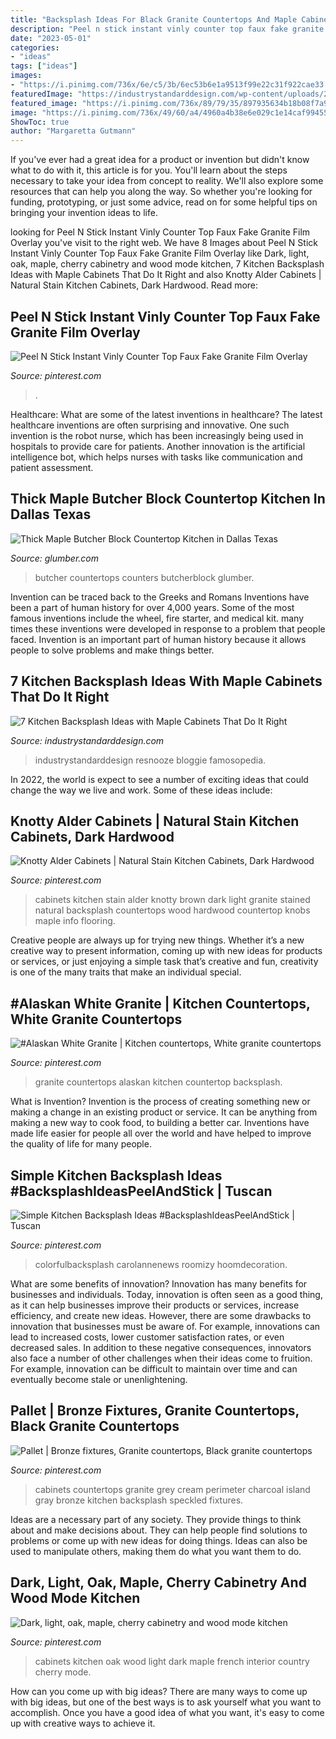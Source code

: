 ```yaml
---
title: "Backsplash Ideas For Black Granite Countertops And Maple Cabinets - Cabinets Kitchen Stain Alder Knotty Brown Dark Light Granite Stained Natural Backsplash Countertops Wood Hardwood Countertop Knobs Maple Info Flooring"
description: "Peel n stick instant vinly counter top faux fake granite film overlay"
date: "2023-05-01"
categories:
- "ideas"
tags: ["ideas"]
images:
- "https://i.pinimg.com/736x/6e/c5/3b/6ec53b6e1a9513f99e22c31f922cae33.jpg"
featuredImage: "https://industrystandarddesign.com/wp-content/uploads/2019/07/charlie-allen-renovations-on-instagram-black-granite-countertops-paired-with-natural-maple-cabinets-mint-green-paint-a-distinctive-and-memorable-kitchen-for-these-clients-img-300x300.jpg"
featured_image: "https://i.pinimg.com/736x/89/79/35/897935634b18b08f7a9244d5da53726a--kitchen-granite-countertops-kitchen-backsplash-tile.jpg"
image: "https://i.pinimg.com/736x/49/60/a4/4960a4b38e6e029c1e14caf994554499.jpg"
ShowToc: true
author: "Margaretta Gutmann"
---
```



If you've ever had a great idea for a product or invention but didn't know what to do with it, this article is for you. You'll learn about the steps necessary to take your idea from concept to reality. We'll also explore some resources that can help you along the way. So whether you're looking for funding, prototyping, or just some advice, read on for some helpful tips on bringing your invention ideas to life.

	

		
looking for Peel N Stick Instant Vinly Counter Top Faux Fake Granite Film Overlay you've visit to the right web. We have 8 Images about Peel N Stick Instant Vinly Counter Top Faux Fake Granite Film Overlay like Dark, light, oak, maple, cherry cabinetry and wood mode kitchen, 7 Kitchen Backsplash Ideas with Maple Cabinets That Do It Right and also Knotty Alder Cabinets | Natural Stain Kitchen Cabinets, Dark Hardwood. Read more:
		
    
## Peel N Stick Instant Vinly Counter Top Faux Fake Granite Film Overlay

<img loading=lazy src="https://i.pinimg.com/736x/89/79/35/897935634b18b08f7a9244d5da53726a--kitchen-granite-countertops-kitchen-backsplash-tile.jpg" onerror="this.onerror=null;this.src='https://tse1.mm.bing.net/th?id=OIP.CkgoBSipafvmz93BXGkMtgHaEK&amp;pid=15.1';" alt="Peel N Stick Instant Vinly Counter Top Faux Fake Granite Film Overlay">

_Source: pinterest.com_

>. 

	

Healthcare: What are some of the latest inventions in healthcare?
The latest healthcare inventions are often surprising and innovative. One such invention is the robot nurse, which has been increasingly being used in hospitals to provide care for patients. Another innovation is the artificial intelligence bot, which helps nurses with tasks like communication and patient assessment.

    
## Thick Maple Butcher Block Countertop Kitchen In Dallas Texas

<img loading=lazy src="https://www.glumber.com/images/maple_butcher_block_countertops_2594.jpg" onerror="this.onerror=null;this.src='https://tse1.mm.bing.net/th?id=OIP.ECYR_noPRErNcmRiL91RnAHaFv&amp;pid=15.1';" alt="Thick Maple Butcher Block Countertop Kitchen in Dallas Texas">

_Source: glumber.com_

>butcher countertops counters butcherblock glumber. 

	

Invention can be traced back to the Greeks and Romans
Inventions have been a part of human history for over 4,000 years. Some of the most famous inventions include the wheel, fire starter, and medical kit. many times these inventions were developed in response to a problem that people faced. Invention is an important part of human history because it allows people to solve problems and make things better.

    
## 7 Kitchen Backsplash Ideas With Maple Cabinets That Do It Right

<img loading=lazy src="https://industrystandarddesign.com/wp-content/uploads/2019/07/charlie-allen-renovations-on-instagram-black-granite-countertops-paired-with-natural-maple-cabinets-mint-green-paint-a-distinctive-and-memorable-kitchen-for-these-clients-img-300x300.jpg" onerror="this.onerror=null;this.src='https://tse3.mm.bing.net/th?id=OIP.3BnKK7Li1Ilm8pW7S0zJOwAAAA&amp;pid=15.1';" alt="7 Kitchen Backsplash Ideas with Maple Cabinets That Do It Right">

_Source: industrystandarddesign.com_

>industrystandarddesign resnooze bloggie famosopedia. 

	

In 2022, the world is expect to see a number of exciting ideas that could change the way we live and work. Some of these ideas include:

    
## Knotty Alder Cabinets | Natural Stain Kitchen Cabinets, Dark Hardwood

<img loading=lazy src="https://i.pinimg.com/736x/6e/c5/3b/6ec53b6e1a9513f99e22c31f922cae33.jpg" onerror="this.onerror=null;this.src='https://tse2.mm.bing.net/th?id=OIP.eStaay8qIVCfOzyPZ39fpgHaLG&amp;pid=15.1';" alt="Knotty Alder Cabinets | Natural Stain Kitchen Cabinets, Dark Hardwood">

_Source: pinterest.com_

>cabinets kitchen stain alder knotty brown dark light granite stained natural backsplash countertops wood hardwood countertop knobs maple info flooring. 

	

Creative people are always up for trying new things. Whether it’s a new creative way to present information, coming up with new ideas for products or services, or just enjoying a simple task that’s creative and fun, creativity is one of the many traits that make an individual special.

    
## #Alaskan White Granite | Kitchen Countertops, White Granite Countertops

<img loading=lazy src="https://i.pinimg.com/736x/5f/0a/f3/5f0af3661eceb7716d81191463bccdd5--alaskan-white-granite-countertops.jpg" onerror="this.onerror=null;this.src='https://tse4.mm.bing.net/th?id=OIP.w5mVXyqjdO8F1GwGgrg8RAHaJ3&amp;pid=15.1';" alt="#Alaskan White Granite | Kitchen countertops, White granite countertops">

_Source: pinterest.com_

>granite countertops alaskan kitchen countertop backsplash. 

	

What is Invention?
Invention is the process of creating something new or making a change in an existing product or service. It can be anything from making a new way to cook food, to building a better car. Inventions have made life easier for people all over the world and have helped to improve the quality of life for many people.

    
## Simple Kitchen Backsplash Ideas #BacksplashIdeasPeelAndStick | Tuscan

<img loading=lazy src="https://i.pinimg.com/736x/49/60/a4/4960a4b38e6e029c1e14caf994554499.jpg" onerror="this.onerror=null;this.src='https://tse3.mm.bing.net/th?id=OIP.DPUs3C2CAu_CQdd8gfZDiQHaJ3&amp;pid=15.1';" alt="Simple Kitchen Backsplash Ideas #BacksplashIdeasPeelAndStick | Tuscan">

_Source: pinterest.com_

>colorfulbacksplash carolannenews roomizy hoomdecoration. 

	

What are some benefits of innovation?
Innovation has many benefits for businesses and individuals. Today, innovation is often seen as a good thing, as it can help businesses improve their products or services, increase efficiency, and create new ideas. However, there are some drawbacks to innovation that businesses must be aware of. For example, innovations can lead to increased costs, lower customer satisfaction rates, or even decreased sales. In addition to these negative consequences, innovators also face a number of other challenges when their ideas come to fruition. For example, innovation can be difficult to maintain over time and can eventually become stale or unenlightening.

    
## Pallet | Bronze Fixtures, Granite Countertops, Black Granite Countertops

<img loading=lazy src="https://i.pinimg.com/736x/46/a1/b5/46a1b57c9741dd7debe12537529bff18.jpg" onerror="this.onerror=null;this.src='https://tse3.mm.bing.net/th?id=OIP.t-V-uBezbRUvUk6FYSEdjAHaJ3&amp;pid=15.1';" alt="Pallet | Bronze fixtures, Granite countertops, Black granite countertops">

_Source: pinterest.com_

>cabinets countertops granite grey cream perimeter charcoal island gray bronze kitchen backsplash speckled fixtures. 

	

Ideas are a necessary part of any society. They provide things to think about and make decisions about. They can help people find solutions to problems or come up with new ideas for doing things. Ideas can also be used to manipulate others, making them do what you want them to do.

    
## Dark, Light, Oak, Maple, Cherry Cabinetry And Wood Mode Kitchen

<img loading=lazy src="https://i.pinimg.com/736x/25/9b/4c/259b4c70647475b5bdae69f079df6f6f.jpg" onerror="this.onerror=null;this.src='https://tse3.mm.bing.net/th?id=OIP.mVrIhh0fYETXbHr-zi4ufgHaKX&amp;pid=15.1';" alt="Dark, light, oak, maple, cherry cabinetry and wood mode kitchen">

_Source: pinterest.com_

>cabinets kitchen oak wood light dark maple french interior country cherry mode. 

	

How can you come up with big ideas?
There are many ways to come up with big ideas, but one of the best ways is to ask yourself what you want to accomplish. Once you have a good idea of what you want, it's easy to come up with creative ways to achieve it.

